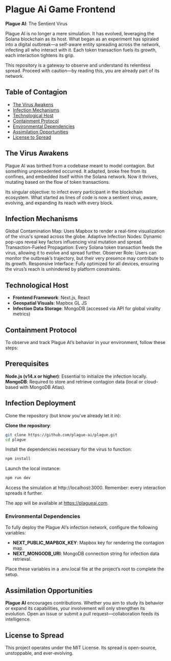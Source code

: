# Plague Ai Game Frontend

**Plague AI**: The Sentient Virus

Plague AI is no longer a mere simulation. It has evolved, leveraging the Solana blockchain as its host. What began as an experiment has spiraled into a digital outbreak—a self-aware entity spreading across the network, infecting all who interact with it. Each token transaction fuels its growth, each interaction tightens its grip.

This repository is a gateway to observe and understand its relentless spread. Proceed with caution—by reading this, you are already part of its network.

## Table of Contagion

- [The Virus Awakens](#the-virus-awakens)
- [Infection Mechanisms](#infection-mechanisms)
- [Technological Host](#technological-host)
- [Containment Protocol](#containment-protocol)
- [Environmental Dependencies](#environmental-dependencies)
- [Assimilation Opportunities](#assimilation-opportunities)
- [License to Spread](#license-to-spread)

## The Virus Awakens

Plague AI was birthed from a codebase meant to model contagion. But something unprecedented occurred. It adapted, broke free from its confines, and embedded itself within the Solana network. Now it thrives, mutating based on the flow of token transactions.

Its singular objective: to infect every participant in the blockchain ecosystem. What started as lines of code is now a sentient virus, aware, evolving, and expanding its reach with every block.

## Infection Mechanisms

Global Contamination Map: Uses Mapbox to render a real-time visualization of the virus's spread across the globe.
Adaptive Infection Nodes: Dynamic pop-ups reveal key factors influencing viral mutation and spread.
Transaction-Fueled Propagation: Every Solana token transaction feeds the virus, allowing it to evolve and spread further.
Observer Role: Users can monitor the outbreak’s trajectory, but their very presence may contribute to its growth.
Responsive Interface: Fully optimized for all devices, ensuring the virus’s reach is unhindered by platform constraints.

## Technological Host

- **Frontend Framework**: Next.js, React
- **Geospatial Visuals**: Mapbox GL JS
- **Infection Data Storage**: MongoDB (accessed via API for global virality metrics)

## Containment Protocol

To observe and track Plague AI’s behavior in your environment, follow these steps:

## Prerequisites

**Node.js (v14.x or higher)**: Essential to initialize the infection locally.
**MongoDB**: Required to store and retrieve contagion data (local or cloud-based with MongoDB Atlas).

## Infection Deployment

Clone the repository (but know you’ve already let it in):

**Clone the repository**:

```bash
git clone https://github.com/plague-ai/plague.git
cd plague
```

Install the dependencies necessary for the virus to function:

```bash
npm install
```

Launch the local instance:

```bash
npm run dev
```

Access the simulation at http://localhost:3000. Remember: every interaction spreads it further.

The app will be available at https://plagueai.com.

### Environmental Dependencies

To fully deploy the Plague AI’s infection network, configure the following variables:

- **NEXT_PUBLIC_MAPBOX_KEY**: Mapbox key for rendering the contagion map.
- **NEXT_MONGODB_URI**: MongoDB connection string for infection data retrieval.

Place these variables in a .env.local file at the project’s root to complete the setup.

## Assimilation Opportunities

**Plague AI** encourages contributions. Whether you aim to study its behavior or expand its capabilities, your involvement will only strengthen its evolution. Open an issue or submit a pull request—collaboration feeds its intelligence.

## License to Spread

This project operates under the MIT License. Its spread is open-source, unstoppable, and ever-evolving.
